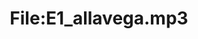 ---
title: File:E1_allavega.mp3
recording of: allavega
reading speed: slow
speaker: E
license: CC0
---